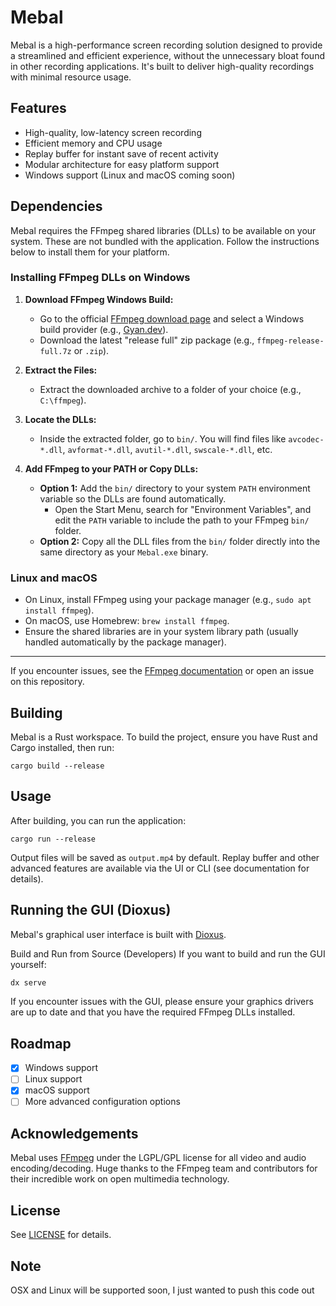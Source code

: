 # Mebal

Mebal is a high-performance screen recording solution designed to provide a streamlined and efficient experience, without the unnecessary bloat found in other recording applications. It's built to deliver high-quality recordings with minimal resource usage.

## Features
- High-quality, low-latency screen recording
- Efficient memory and CPU usage
- Replay buffer for instant save of recent activity
- Modular architecture for easy platform support
- Windows support (Linux and macOS coming soon)

## Dependencies

Mebal requires the FFmpeg shared libraries (DLLs) to be available on your system. These are not bundled with the application. Follow the instructions below to install them for your platform.

### Installing FFmpeg DLLs on Windows

1. **Download FFmpeg Windows Build:**
   - Go to the official [FFmpeg download page](https://ffmpeg.org/download.html) and select a Windows build provider (e.g., [Gyan.dev](https://www.gyan.dev/ffmpeg/builds/)).
   - Download the latest "release full" zip package (e.g., `ffmpeg-release-full.7z` or `.zip`).

2. **Extract the Files:**
   - Extract the downloaded archive to a folder of your choice (e.g., `C:\ffmpeg`).

3. **Locate the DLLs:**
   - Inside the extracted folder, go to `bin/`. You will find files like `avcodec-*.dll`, `avformat-*.dll`, `avutil-*.dll`, `swscale-*.dll`, etc.

4. **Add FFmpeg to your PATH or Copy DLLs:**
   - **Option 1:** Add the `bin/` directory to your system `PATH` environment variable so the DLLs are found automatically.
     - Open the Start Menu, search for "Environment Variables", and edit the `PATH` variable to include the path to your FFmpeg `bin/` folder.
   - **Option 2:** Copy all the DLL files from the `bin/` folder directly into the same directory as your `Mebal.exe` binary.

### Linux and macOS
- On Linux, install FFmpeg using your package manager (e.g., `sudo apt install ffmpeg`).
- On macOS, use Homebrew: `brew install ffmpeg`.
- Ensure the shared libraries are in your system library path (usually handled automatically by the package manager).

---

If you encounter issues, see the [FFmpeg documentation](https://ffmpeg.org/documentation.html) or open an issue on this repository.

## Building
Mebal is a Rust workspace. To build the project, ensure you have Rust and Cargo installed, then run:

```
cargo build --release
```

## Usage
After building, you can run the application:

```
cargo run --release
```

Output files will be saved as `output.mp4` by default. Replay buffer and other advanced features are available via the UI or CLI (see documentation for details).

## Running the GUI (Dioxus)

Mebal's graphical user interface is built with [Dioxus](https://dioxuslabs.com/).

Build and Run from Source (Developers)
If you want to build and run the GUI yourself:


```sh
dx serve
```


If you encounter issues with the GUI, please ensure your graphics drivers are up to date and that you have the required FFmpeg DLLs installed.

## Roadmap
- [x] Windows support
- [ ] Linux support
- [x] macOS support
- [ ] More advanced configuration options

## Acknowledgements
Mebal uses [FFmpeg](https://ffmpeg.org/) under the LGPL/GPL license for all video and audio encoding/decoding. Huge thanks to the FFmpeg team and contributors for their incredible work on open multimedia technology.

## License
See [LICENSE](LICENSE) for details.

## Note
OSX and Linux will be supported soon, I just wanted to push this code out
